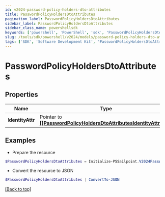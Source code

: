 ```yaml
---
id: v2024-password-policy-holders-dto-attributes
title: PasswordPolicyHoldersDtoAttributes
pagination_label: PasswordPolicyHoldersDtoAttributes
sidebar_label: PasswordPolicyHoldersDtoAttributes
sidebar_class_name: powershellsdk
keywords: ['powershell', 'PowerShell', 'sdk', 'PasswordPolicyHoldersDtoAttributes', 'V2024PasswordPolicyHoldersDtoAttributes'] 
slug: /tools/sdk/powershell/v2024/models/password-policy-holders-dto-attributes
tags: ['SDK', 'Software Development Kit', 'PasswordPolicyHoldersDtoAttributes', 'V2024PasswordPolicyHoldersDtoAttributes']
---
```



# PasswordPolicyHoldersDtoAttributes

## Properties

Name | Type | Description | Notes
------------ | ------------- | ------------- | -------------
**IdentityAttr** |  Pointer to [**[]PasswordPolicyHoldersDtoAttributesIdentityAttrInner**](password-policy-holders-dto-attributes-identity-attr-inner) | Attributes of PasswordPolicyHoldersDto | [optional] 

## Examples

- Prepare the resource
```powershell
$PasswordPolicyHoldersDtoAttributes = Initialize-PSSailpoint.V2024PasswordPolicyHoldersDtoAttributes  -IdentityAttr null
```

- Convert the resource to JSON
```powershell
$PasswordPolicyHoldersDtoAttributes | ConvertTo-JSON
```


[[Back to top]](#) 

